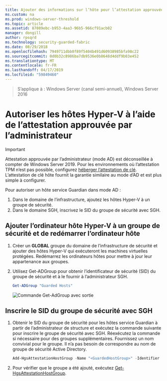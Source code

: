 ```yaml
---
title: Ajouter des informations sur l’hôte pour l’attestation approuvée par l’administrateur
ms.custom: na
ms.prod: windows-server-threshold
ms.topic: article
ms.assetid: 87089ebc-b953-4aa3-96b5-966cf91acb02
manager: dongill
author: rpsqrd
ms.technology: security-guarded-fabric
ms.date: 08/29/2018
ms.openlocfilehash: 7949711dbb0f89f5404b491d60938985bfa98c22
ms.sourcegitcommit: 0d0b32c8986ba7db9536e0b8648d4ddf9b03e452
ms.translationtype: MT
ms.contentlocale: fr-FR
ms.lasthandoff: 04/17/2019
ms.locfileid: "59849460"
---
```

>S’applique à : Windows Server (canal semi-annuel), Windows Server 2016

# <a name="authorize-hyper-v-hosts-using-admin-trusted-attestation"></a>Autoriser les hôtes Hyper-V à l’aide de l’attestation approuvée par l’administrateur

>[!IMPORTANT]
>Attestation approuvée par l’administrateur (mode AD) est déconseillée à compter de Windows Server 2019. Pour les environnements où l’attestation TPM n’est pas possible, configurez [héberger l’attestation de clé](guarded-fabric-initialize-hgs-key-mode.md). L’attestation de clé hôte fournit la garantie similaire au mode d’AD et est plus simple à configurer. 


Pour autoriser un hôte service Guardian dans mode AD : 

1. Dans le domaine de l’infrastructure, ajoutez les hôtes Hyper-V à un groupe de sécurité.
2. Dans le domaine SGH, inscrivez le SID du groupe de sécurité avec SGH. 

## <a name="add-the-hyper-v-host-to-a-security-group-and-reboot-the-host"></a>Ajouter l’ordinateur hôte Hyper-V à un groupe de sécurité et de redémarrer l’ordinateur hôte

1. Créer un **GLOBAL** groupe du domaine de l’infrastructure de sécurité et ajouter des hôtes Hyper-V qui exécuteront les machines virtuelles protégées. 
   Redémarrez les ordinateurs hôtes pour mettre à jour leur appartenance aux groupes.

2. Utilisez Get-ADGroup pour obtenir l’identificateur de sécurité (SID) du groupe de sécurité et à le fournir à l’administrateur SGH. 

   ```powershell
   Get-ADGroup "Guarded Hosts"
   ```

   ![Commande Get-AdGroup avec sortie](../media/Guarded-Fabric-Shielded-VM/guarded-host-get-adgroup.png)

## <a name="register-the-sid-of-the-security-group-with-hgs"></a>Inscrire le SID du groupe de sécurité avec SGH  

1. Obtenir le SID du groupe de sécurité pour les hôtes service Guardian à partir de l’administrateur de structure et exécutez la commande suivante pour inscrire le groupe de sécurité avec SGH. 
   Réexécutez la commande si nécessaire pour des groupes supplémentaires. 
   Fournissez un nom convivial pour le groupe. 
   Il n’a pas besoin de correspondre au nom de groupe de sécurité Active Directory. 

   ```powershell
   Add-HgsAttestationHostGroup -Name "<GuardedHostGroup>" -Identifier "<SID>"
   ```

2. Pour vérifier que le groupe a été ajouté, exécutez [Get-HgsAttestationHostGroup](https://technet.microsoft.com/library/mt652172.aspx). 


